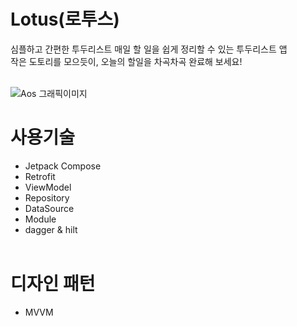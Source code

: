 # Lotus(로투스)
심플하고 간편한 투두리스트
매일 할 일을 쉽게 정리할 수 있는 투두리스트 앱\
작은 도토리를 모으듯이, 오늘의 할일을 차곡차곡 완료해 보세요!<br/><br/>

![Aos 그래픽이미지](https://github.com/Pond-Lotus/lotus_aos/assets/51289286/dcb26e5b-9e62-4314-a012-41985ed2745f)



# 사용기술
- Jetpack Compose
- Retrofit
- ViewModel
- Repository
- DataSource
- Module
- dagger & hilt<br/><br/>

# 디자인 패턴
- MVVM
